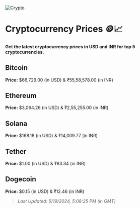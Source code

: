 
![Crypto](https://www.techguide.com.au/wp-content/uploads/2020/11/crypto3.jpeg)

# Cryptocurrency Prices 🪙📈

#### Get the latest cryptocurrency prices in USD and INR for top 5 cryptocurrencies.

## Bitcoin

**Price:** $66,729.00 (in USD) & ₹55,58,578.00 (in INR)

## Ethereum

**Price:** $3,064.26 (in USD) & ₹2,55,255.00 (in INR)

## Solana

**Price:** $168.18 (in USD) & ₹14,009.77 (in INR)

## Tether

**Price:** $1.00 (in USD) & ₹83.34 (in INR)

## Dogecoin

**Price:** $0.15 (in USD) & ₹12.46 (in INR)

> _Last Updated: 5/19/2024, 5:08:25 PM (in GMT)_
